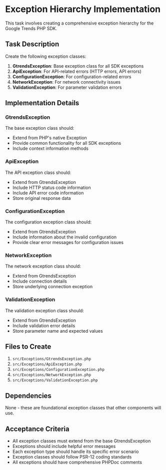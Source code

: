 # Exception Hierarchy Implementation

This task involves creating a comprehensive exception hierarchy for the Google Trends PHP SDK.

## Task Description

Create the following exception classes:

1. **GtrendsException**: Base exception class for all SDK exceptions
2. **ApiException**: For API-related errors (HTTP errors, API errors)
3. **ConfigurationException**: For configuration-related errors
4. **NetworkException**: For network connectivity issues
5. **ValidationException**: For parameter validation errors

## Implementation Details

### GtrendsException

The base exception class should:
- Extend from PHP's native Exception
- Provide common functionality for all SDK exceptions
- Include context information methods

### ApiException

The API exception class should:
- Extend from GtrendsException
- Include HTTP status code information
- Include API error code information
- Store original response data

### ConfigurationException

The configuration exception class should:
- Extend from GtrendsException
- Include information about the invalid configuration
- Provide clear error messages for configuration issues

### NetworkException

The network exception class should:
- Extend from GtrendsException
- Include connection details
- Store underlying connection exception

### ValidationException

The validation exception class should:
- Extend from GtrendsException
- Include validation error details
- Store parameter name and expected values

## Files to Create

1. `src/Exceptions/GtrendsException.php`
2. `src/Exceptions/ApiException.php`
3. `src/Exceptions/ConfigurationException.php`
4. `src/Exceptions/NetworkException.php`
5. `src/Exceptions/ValidationException.php`

## Dependencies

None - these are foundational exception classes that other components will use.

## Acceptance Criteria

- All exception classes must extend from the base GtrendsException
- Exceptions should include helpful error messages
- Each exception type should handle its specific error scenario
- Exception classes should follow PSR-12 coding standards
- All exceptions should have comprehensive PHPDoc comments 